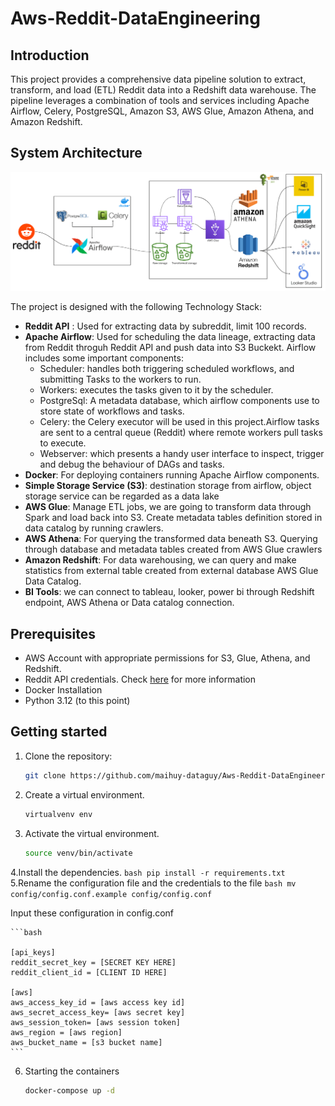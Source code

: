 # Aws-Reddit-DataEngineering

## Introduction
This project provides a comprehensive data pipeline solution to extract, transform, and load (ETL) Reddit data into a Redshift data warehouse. The pipeline leverages a combination of tools and services including Apache Airflow, Celery, PostgreSQL, Amazon S3, AWS Glue, Amazon Athena, and Amazon Redshift.

## System Architecture
![System Architecture](https://github.com/maihuy-dataguy/Aws-Reddit-DataEngineering/blob/main/pics/RedditDataEngineering.png)


The project is designed with the following Technology Stack:

- **Reddit API** : Used for extracting data by subreddit, limit 100 records.
- **Apache Airflow**: Used for scheduling the data lineage, extracting data from Reddit throguh Reddit API and push data into S3 Buckekt. Airflow includes some important components:
    - Scheduler: handles both triggering scheduled workflows, and submitting Tasks to the workers to run.
    - Workers: executes the tasks given to it by the scheduler. 
    - PostgreSql: A metadata database, which airflow components use to store state of workflows and tasks.
    - Celery: the Celery executor will be used in this project.Airflow tasks are sent to a central queue (Reddit) where remote workers pull tasks to execute.
    - Webserver: which presents a handy user interface to inspect, trigger and debug the behaviour of DAGs and tasks.
- **Docker**: For deploying containers running Apache Airflow components.
- **Simple Storage Service (S3)**: destination storage from airflow, object storage service can be regarded as a data lake
- **AWS Glue**: Manage ETL jobs, we are going to transform data through Spark and load back into S3. Create metadata tables definition stored in data catalog by running crawlers. 
- **AWS Athena**: For querying the transformed data beneath S3. Querying through database and metadata tables created from AWS Glue crawlers
- **Amazon Redshift**: For data warehousing, we can query and make statistics from external table created from external database AWS Glue Data Catalog.
- **BI Tools**: we can connect to tableau, looker, power bi through Redshift endpoint, AWS Athena or Data catalog connection.

## Prerequisites
- AWS Account with appropriate permissions for S3, Glue, Athena, and Redshift.
- Reddit API credentials. Check [here](https://www.reddit.com/r/reddit.com/wiki/api/) for more information
- Docker Installation
- Python 3.12 (to this point)

## Getting started
1. Clone the repository:
    ```bash
    git clone https://github.com/maihuy-dataguy/Aws-Reddit-DataEngineering.git
    ```
2. Create a virtual environment.
    ```bash
    virtualvenv env
    ```
3. Activate the virtual environment.
     ```bash
    source venv/bin/activate
    ```
4.Install the dependencies.
    ```bash
    pip install -r requirements.txt
    ```
5.Rename the configuration file and the credentials to the file
     ```bash
     mv config/config.conf.example config/config.conf
    ```
    
Input these configuration in config.conf

    ```bash
    
    [api_keys]
    reddit_secret_key = [SECRET KEY HERE]
    reddit_client_id = [CLIENT ID HERE]
    
    [aws]
    aws_access_key_id = [aws access key id]
    aws_secret_access_key= [aws secret key]
    aws_session_token= [aws session token]
    aws_region = [aws region]
    aws_bucket_name = [s3 bucket name]
    ```
6. Starting the containers
     ```bash
     docker-compose up -d
    ```
     

